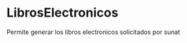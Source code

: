 LibrosElectronicos
==================

Permite generar los libros electronicos solicitados por sunat
